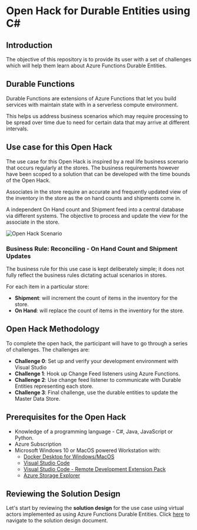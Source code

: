 # Open Hack for Durable Entities using C\#

## Introduction

The objective of this repository is to provide its user with a set of challenges which will help them learn about Azure Functions Durable Entities.

## Durable Functions

Durable Functions are extensions of Azure Functions that let you build services with maintain state with in a serverless compute environment.

This helps us address business scenarios which may require processing to be spread over time due to need for certain data that may arrive at different intervals.

## Use case for this Open Hack

The use case for this Open Hack is inspired by a real life business scenario that occurs regularly at the stores. The business requirements however have been scoped to a solution that can be developed with the time bounds of the Open Hack.

Associates in the store require an accurate and frequently updated view of the inventory in the store as the on hand counts and shipments come in.

A independent On Hand count and Shipment feed into a central database via different systems. The objective to process and update the view for the associate in the store.

![Open Hack Scenario](docs/images/KIM_OpenHack_Scenario.png)

### Business Rule: Reconciling - On Hand Count and Shipment Updates

The business rule for this use case is kept deliberately simple; it does not fully reflect the business rules dictating actual scenarios in stores.

For each item in a particular store:

- **Shipment**: will increment the count of items in the inventory for the store.
- **On Hand**: will replace the count of items in the inventory for the store.

## Open Hack Methodology

To complete the open hack, the participant will have to go through a series of challenges. The challenges are:

- **Challenge 0**: Set up and verify your development environment with Visual Studio
- **Challenge 1**: Hook up Change Feed listeners using Azure Functions.
- **Challenge 2**: Use change feed listener to communicate with Durable Entities representing each store.
- **Challenge 3**: Final challenge, use the durable entities to update the Master Data Store.

## Prerequisites for the Open Hack

- Knowledge of a programming language - C#, Java, JavaScript or Python.
- Azure Subscription
- Microsoft Windows 10 or MacOS powered Workstation with:
  - [Docker Desktop for Windows/MacOS](https://www.docker.com/products/docker-desktop)
  - [Visual Studio Code](https://code.visualstudio.com/)
  - [Visual Studio Code - Remote Development Extension Pack](https://marketplace.visualstudio.com/items?itemName=ms-vscode-remote.vscode-remote-extensionpack)
  - [Azure Storage Explorer](https://azure.microsoft.com/en-us/features/storage-explorer/)

## Reviewing the Solution Design

Let's start by reviewing the **solution design** for the use case using virtual actors implemented as using Azure Functions Durable Entities. Click [here](docs/solution-design.md) to navigate to the solution design document.
